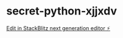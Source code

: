 # secret-python-xjjxdv

[Edit in StackBlitz next generation editor ⚡️](https://stackblitz.com/~/github.com/peppe20000/secret-python-xjjxdv)
